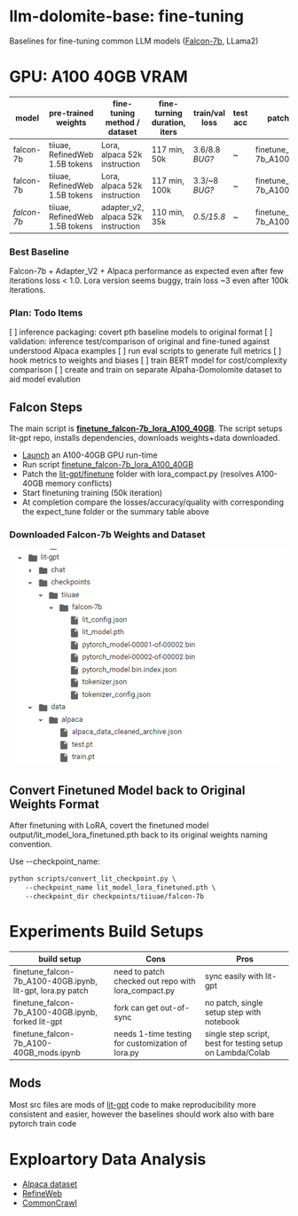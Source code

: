# llm-dolomite-base: fine-tuning
Baselines for fine-tuning common LLM models ([Falcon-7b](https://huggingface.co/tiiuae/falcon-7b), LLama2)

# GPU: A100 40GB VRAM 
|  model    | pre-trained weights | fine-tuning method / dataset | fine-turning duration, iters | train/val loss | test acc | patch scripts & notebook |  
| ------------ | ------------ | ------------ | ------------ | ------------ | ------------ | ------------ |  
| falcon-7b   | tiiuae, RefinedWeb 1.5B tokens  | Lora, alpaca 52k instruction | 117 min, 50k | 3.6/8.8 *BUG?* | ~ | finetune_falcon-7b_A100_40GB.ipynb |
| falcon-7b   | tiiuae, RefinedWeb 1.5B tokens  | Lora, alpaca 52k instruction | 117 min, 100k | 3.3/~8 *BUG?* | ~ | finetune_falcon-7b_A100_40GB.ipynb |
| *falcon-7b*   | tiiuae, RefinedWeb 1.5B tokens  | adapter_v2, alpaca 52k instruction | 110 min, 35k | *0.5/15.8* | ~ | finetune_falcon-7b_A100_40GB_baselines.ipynb |

### Best Baseline
Falcon-7b + Adapter_V2 + Alpaca performance as expected even after few iterations loss < 1.0. Lora version seems buggy, train loss ~3 even after 100k iterations.

### Plan: Todo Items
[ ] inference packaging: covert pth baseline models to original format
[ ] validation: inference test/comparison of original and fine-tuned against understood Alpaca examples
[ ] run eval scripts to generate full metrics
[ ] hook metrics to weights and biases
[ ] train BERT model for cost/complexity comparison
[ ] create and train on separate Alpaha-Domolomite dataset to aid model evalution

## Falcon Steps
The main script is <b>[finetune_falcon-7b_lora_A100_40GB](https://github.com/alicata/llm-dolomite-base/blob/main/finetune_falcon-7b_A100-40GB.ipynb)</b>. The script setups lit-gpt repo, installs dependencies, downloads weights+data downloaded.

* [Launch](https://colab.research.google.com/drive/1nSmYyh4k-JfKmO-UuABLA2NZrLdpfBnu) an A100-40GB GPU run-time
* Run script [finetune_falcon-7b_lora_A100_40GB](https://github.com/alicata/llm-dolomite-base/blob/main/finetune_falcon-7b_A100-40GB.ipynb)
* Patch the [lit-gpt/finetune](https://github.com/Lightning-AI/lit-gpt/tree/main/finetune) folder with lora_compact.py (resolves A100-40GB memory conflicts)
* Start finetuning training (50k iteration)
* At completion compare the losses/accuracy/quality with corresponding the expect_tune folder or the summary table above

### Downloaded Falcon-7b Weights and Dataset 
![pretrained](https://github.com/alicata/llm-dolomite-base/blob/main/fs_pretrained_checkpoints_dataset.png)

## Convert Finetuned Model back to Original Weights Format
After finetuning with LoRA, covert the finetuned model output/lit_model_lora_finetuned.pth back to its original weights naming convention. 

Use --checkpoint_name:
```
python scripts/convert_lit_checkpoint.py \
    --checkpoint_name lit_model_lora_finetuned.pth \
    --checkpoint_dir checkpoints/tiiuae/falcon-7b
``` 

# Experiments Build Setups
| build setup   | Cons | Pros | 
| ------------ | ------------ |  ------------ | 
| finetune_falcon-7b_A100-40GB.ipynb, lit-gpt, lora.py patch  | need to patch checked out repo with lora_compact.py  | sync easily with lit-gpt |
| finetune_falcon-7b_A100-40GB.ipynb, forked lit-gpt | fork can get out-of-sync | no patch, single setup step with notebook |
| finetune_falcon-7b_A100-40GB_mods.ipynb | needs 1-time testing for customization of lora.py  | single step script, best for testing setup on Lambda/Colab |



## Mods
Most src files are mods of [lit-gpt](https://github.com/Lightning-AI/lit-gpt) code to make reproducibility more consistent and easier, however the baselines should work also with bare pytorch train code

# Exploartory Data Analysis
* [Alpaca dataset](https://github.com/alicata/llm-dolomite-base/blob/main/tuning_data/dataset_alpaca.md)
* [RefineWeb](https://github.com/alicata/llm-dolomite-base/blob/main/tuning_data/dataset_refineweb.md)
* [CommonCrawl](https://github.com/alicata/llm-dolomite-base/blob/main/tuning_data/dataset_commoncrawl.md)
  


